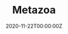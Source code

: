 ---
linktitle: Metazoa 
summary: Book reading notes 
weight: 2

# Page metadata.
title: Metazoa
date: "2020-11-22T00:00:00Z"
lastmod: "2020-11-22T00:00:00Z"
draft: true  # Is this a draft? true/false
toc: true  # Show table of contents? true/false
type: docs  # Do not modify.

# Add menu entry to sidebar.
# - name: Declare this menu item as a parent with ID `name`.
# - weight: Position of link in menu.
menu:
  research:
    name: "Metazoa"
    weight: 1
---